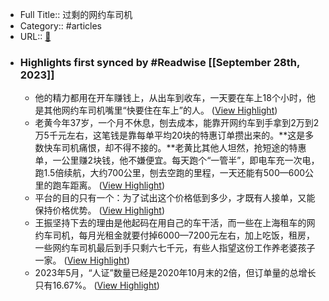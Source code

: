 - Full Title:: 过剩的网约车司机
- Category:: #articles
- URL:: [🔗](https://qnmlgb.tech/v1/articles?i=eyJhbGciOiJIUzI1NiIsInR5cCI6IkpXVCJ9.eyJhcnRpY2xlX2lkIjoiNjQ5NGUyZTA0OGVmYzhlNDNkOTAyZjhhIiwidXNlcl9pZCI6IjVkMmU1OTQ2NDk3ZmY0NWNlNjlmZjdmYSJ9.0SgTnFn2Ihkodm-SOmwJpBCd-stnC9NKIVV07qK2jl4)
- ### Highlights first synced by #Readwise [[September 28th, 2023]]
    - 他的精力都用在开车赚钱上，从出车到收车，一天要在车上18个小时，他是其他网约车司机嘴里“快要住在车上”的人。 ([View Highlight](https://read.readwise.io/read/01hbd3tsxk7qsphn330m44jkmf))
    - 老黄今年37岁，一个月不休息，刨去成本，能靠开网约车到手拿到2万到2万5千元左右，这笔钱是靠每单平均20块的特惠订单攒出来的。**这是多数快车司机痛恨，却不得不接的。**老黄比其他人坦然，抢短途的特惠单，一公里赚2块钱，他不嫌便宜。每天跑个“一管半”，即电车充一次电，跑1.5倍续航，大约700公里，刨去空跑的里程，一天还能有500—600公里的跑车距离。 ([View Highlight](https://read.readwise.io/read/01hbd3taysknspfkc3r08kdqbs))
    - 平台的目的只有一个：为了试出这个价格低到多少，才既有人接单，又能保持价格优势。 ([View Highlight](https://read.readwise.io/read/01hbd3xkwvdkyacr76rdzsafxn))
    - 王振坚持下去的理由是他起码在用自己的车干活，而一些在上海租车的网约车司机，每月光租金就要付掉6000—7200元左右，加上吃饭，租房，一些网约车司机最后到手只剩六七千元，有些人指望这份工作养老婆孩子一家。 ([View Highlight](https://read.readwise.io/read/01hbd3z1hhdhh4g45d6v0dr2tj))
    - 2023年5月，“人证”数量已经是2020年10月末的2倍，但订单量的总增长只有16.67%。 ([View Highlight](https://read.readwise.io/read/01hbd44pwssvwmm5thef0rxkbf))
